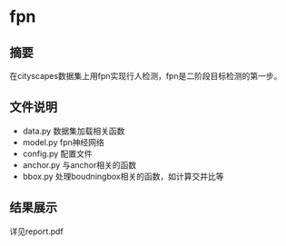 # fpn

## 摘要

在cityscapes数据集上用fpn实现行人检测，fpn是二阶段目标检测的第一步。

## 文件说明

* data.py 数据集加载相关函数
* model.py fpn神经网络
* config.py 配置文件
* anchor.py 与anchor相关的函数
* bbox.py 处理boudningbox相关的函数，如计算交并比等

## 结果展示

详见report.pdf

